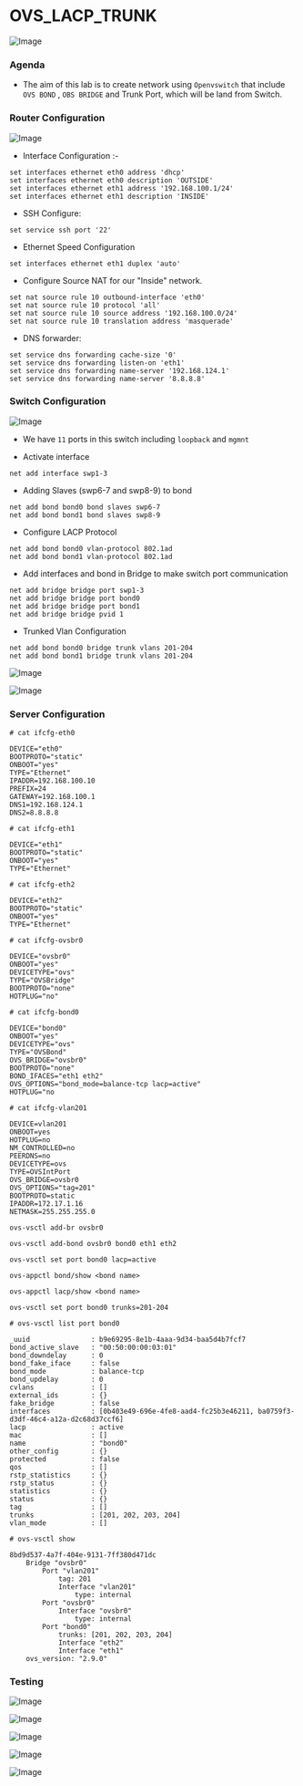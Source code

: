 # OVS_LACP_TRUNK


![Image ](https://github.com/NileshChandekar/eve_labs/blob/master/OVS_LACP_TRUNK/images/q8.png)


### Agenda
*  The aim of this lab is to create network using `` Openvswitch `` that include ``OVS BOND`` , ``OBS BRIDGE`` and Trunk Port, which will be land from Switch.

### Router Configuration

![Image ](https://github.com/NileshChandekar/eve_labs/blob/master/OVS_LACP_TRUNK/images/q1.png)

* Interface Configuration :-

~~~
set interfaces ethernet eth0 address 'dhcp'
set interfaces ethernet eth0 description 'OUTSIDE'
set interfaces ethernet eth1 address '192.168.100.1/24'
set interfaces ethernet eth1 description 'INSIDE'
~~~

* SSH Configure:

~~~
set service ssh port '22'
~~~

* Ethernet Speed Configuration

~~~
set interfaces ethernet eth1 duplex 'auto'
~~~

* Configure Source NAT for our "Inside" network.

~~~
set nat source rule 10 outbound-interface 'eth0'
set nat source rule 10 protocol 'all'
set nat source rule 10 source address '192.168.100.0/24'
set nat source rule 10 translation address 'masquerade'
~~~

* DNS forwarder:

~~~
set service dns forwarding cache-size '0'
set service dns forwarding listen-on 'eth1'
set service dns forwarding name-server '192.168.124.1'
set service dns forwarding name-server '8.8.8.8'
~~~

### Switch Configuration

![Image ](https://github.com/NileshChandekar/eve_labs/blob/master/OVS_LACP_TRUNK/images/q2.png)

*  We have ``11`` ports in this switch including ``loopback`` and ``mgmnt``

*  Activate interface

~~~
net add interface swp1-3
~~~

*  Adding Slaves (swp6-7 and swp8-9) to bond

~~~
net add bond bond0 bond slaves swp6-7
net add bond bond1 bond slaves swp8-9
~~~


* Configure LACP Protocol

~~~
net add bond bond0 vlan-protocol 802.1ad
net add bond bond1 vlan-protocol 802.1ad
~~~


* Add interfaces and bond in Bridge to make switch port communication


~~~
net add bridge bridge port swp1-3
net add bridge bridge port bond0
net add bridge bridge port bond1
net add bridge bridge pvid 1
~~~


* Trunked Vlan Configuration

~~~
net add bond bond0 bridge trunk vlans 201-204
net add bond bond1 bridge trunk vlans 201-204
~~~

![Image ](https://github.com/NileshChandekar/eve_labs/blob/master/OVS_LACP_TRUNK/images/q3.png)


![Image ](https://github.com/NileshChandekar/eve_labs/blob/master/OVS_LACP_TRUNK/images/q4.png)

### Server Configuration


~~~
# cat ifcfg-eth0
~~~

~~~
DEVICE="eth0"
BOOTPROTO="static"
ONBOOT="yes"
TYPE="Ethernet"
IPADDR=192.168.100.10
PREFIX=24
GATEWAY=192.168.100.1
DNS1=192.168.124.1
DNS2=8.8.8.8
~~~

~~~
# cat ifcfg-eth1
~~~

~~~
DEVICE="eth1"
BOOTPROTO="static"
ONBOOT="yes"
TYPE="Ethernet"
~~~

~~~
# cat ifcfg-eth2
~~~

~~~
DEVICE="eth2"
BOOTPROTO="static"
ONBOOT="yes"
TYPE="Ethernet"
~~~


~~~
# cat ifcfg-ovsbr0
~~~

~~~
DEVICE="ovsbr0"
ONBOOT="yes"
DEVICETYPE="ovs"
TYPE="OVSBridge"
BOOTPROTO="none"
HOTPLUG="no"
~~~

~~~
# cat ifcfg-bond0
~~~


~~~
DEVICE="bond0"
ONBOOT="yes"
DEVICETYPE="ovs"
TYPE="OVSBond"
OVS_BRIDGE="ovsbr0"
BOOTPROTO="none"
BOND_IFACES="eth1 eth2"
OVS_OPTIONS="bond_mode=balance-tcp lacp=active"
HOTPLUG="no
~~~

~~~
# cat ifcfg-vlan201
~~~

~~~
DEVICE=vlan201
ONBOOT=yes
HOTPLUG=no
NM_CONTROLLED=no
PEERDNS=no
DEVICETYPE=ovs
TYPE=OVSIntPort
OVS_BRIDGE=ovsbr0
OVS_OPTIONS="tag=201"
BOOTPROTO=static
IPADDR=172.17.1.16
NETMASK=255.255.255.0
~~~


~~~
ovs-vsctl add-br ovsbr0

ovs-vsctl add-bond ovsbr0 bond0 eth1 eth2

ovs-vsctl set port bond0 lacp=active

ovs-appctl bond/show <bond name>

ovs-appctl lacp/show <bond name>

ovs-vsctl set port bond0 trunks=201-204
~~~

~~~
# ovs-vsctl list port bond0
~~~

~~~
_uuid               : b9e69295-8e1b-4aaa-9d34-baa5d4b7fcf7
bond_active_slave   : "00:50:00:00:03:01"
bond_downdelay      : 0
bond_fake_iface     : false
bond_mode           : balance-tcp
bond_updelay        : 0
cvlans              : []
external_ids        : {}
fake_bridge         : false
interfaces          : [0b403e49-696e-4fe8-aad4-fc25b3e46211, ba0759f3-d3df-46c4-a12a-d2c68d37ccf6]
lacp                : active
mac                 : []
name                : "bond0"
other_config        : {}
protected           : false
qos                 : []
rstp_statistics     : {}
rstp_status         : {}
statistics          : {}
status              : {}
tag                 : []
trunks              : [201, 202, 203, 204]
vlan_mode           : []
~~~

~~~
# ovs-vsctl show
~~~

~~~
8bd9d537-4a7f-404e-9131-7ff380d471dc
    Bridge "ovsbr0"
        Port "vlan201"
            tag: 201
            Interface "vlan201"
                type: internal
        Port "ovsbr0"
            Interface "ovsbr0"
                type: internal
        Port "bond0"
            trunks: [201, 202, 203, 204]
            Interface "eth2"
            Interface "eth1"
    ovs_version: "2.9.0"
~~~


### Testing

![Image ](https://github.com/NileshChandekar/eve_labs/blob/master/OVS_LACP_TRUNK/images/q5.png)


![Image ](https://github.com/NileshChandekar/eve_labs/blob/master/OVS_LACP_TRUNK/images/q6.png)


![Image ](https://github.com/NileshChandekar/eve_labs/blob/master/OVS_LACP_TRUNK/images/q7.png)

![Image ](https://github.com/NileshChandekar/eve_labs/blob/master/OVS_LACP_TRUNK/images/q9.png)


![Image ](https://github.com/NileshChandekar/eve_labs/blob/master/OVS_LACP_TRUNK/images/q10.png)
